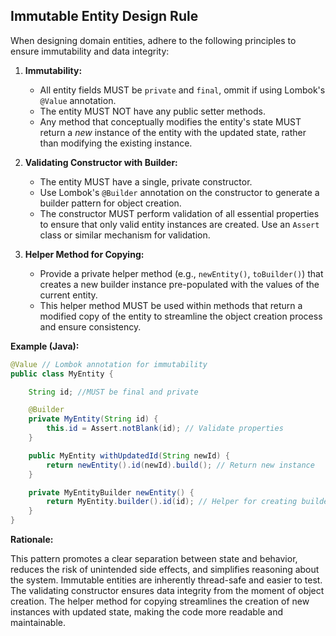 ## Immutable Entity Design Rule

When designing domain entities, adhere to the following principles to ensure immutability and data integrity:

1.  **Immutability:**
    *   All entity fields MUST be `private` and `final`, ommit if using Lombok's `@Value` annotation.
    *   The entity MUST NOT have any public setter methods.
    *   Any method that conceptually modifies the entity's state MUST return a *new* instance of the entity with the updated state, rather than modifying the existing instance.

2.  **Validating Constructor with Builder:**
    *   The entity MUST have a single, private constructor.
    *   Use Lombok's `@Builder` annotation on the constructor to generate a builder pattern for object creation.
    *   The constructor MUST perform validation of all essential properties to ensure that only valid entity instances are created. Use an `Assert` class or similar mechanism for validation.

3.  **Helper Method for Copying:**
    *   Provide a private helper method (e.g., `newEntity()`, `toBuilder()`) that creates a new builder instance pre-populated with the values of the current entity.
    *   This helper method MUST be used within methods that return a modified copy of the entity to streamline the object creation process and ensure consistency.

**Example (Java):**

```java
@Value // Lombok annotation for immutability
public class MyEntity {

    String id; //MUST be final and private

    @Builder
    private MyEntity(String id) {
        this.id = Assert.notBlank(id); // Validate properties
    }

    public MyEntity withUpdatedId(String newId) {
        return newEntity().id(newId).build(); // Return new instance
    }

    private MyEntityBuilder newEntity() {
        return MyEntity.builder().id(id); // Helper for creating builder
    }
}
```

**Rationale:**

This pattern promotes a clear separation between state and behavior, reduces the risk of unintended side effects, and simplifies reasoning about the system. Immutable entities are inherently thread-safe and easier to test.  The validating constructor ensures data integrity from the moment of object creation. The helper method for copying streamlines the creation of new instances with updated state, making the code more readable and maintainable.